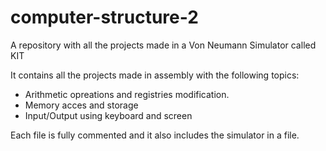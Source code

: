 # computer-structure-2
A repository with all the projects made in a Von Neumann Simulator called KIT

It contains all the projects made in assembly with the following topics:
- Arithmetic opreations and registries modification.
- Memory acces and storage
- Input/Output using keyboard and screen

Each file is fully commented and it also includes the simulator in a file.
